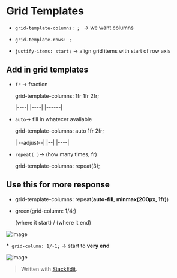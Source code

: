 
# Grid Templates
* ``grid-template-columns: ; `` → we want columns
* ``grid-template-rows: ;``

* ``justify-items: start;``  → align grid items with start of row axis

## Add in grid templates
* ``fr`` → fraction <p>
	grid-template-columns: 1fr 1fr 2fr; <p>
	|----| |----| |------|
	
* ``auto``→ fill in whatecer avaliable <p>
	grid-template-columns: auto 1fr 2fr; <p>
	| --adjust--| |--| |----|

* ``repeat( )``→ (how many times, fr) <p>
grid-template-columns: repeat(3);
	
## Use this for more response
* grid-template-columns: repeat(**auto-fill**, **minmax(200px, 1fr)**)  

* green{grid-column: 1/4;} <p>
	(where it start) / (where it end)
	<p>
![image](https://user-images.githubusercontent.com/68550874/130927830-2859bd7f-f5dd-4fe7-82f1-28fe949e1335.png)

*`` grid-column: 1/-1;`` → start to **very end**
		
![image](https://user-images.githubusercontent.com/68550874/130942528-92279ea7-850e-4ee3-a5d1-3898512ae5e6.png)


> Written with [StackEdit](https://stackedit.io/).
<!--stackedit_data:
eyJoaXN0b3J5IjpbNDg2MTg4NTMwLC0zOTc0MzMzMzMsLTE2Nz
MwMDc5MTcsNTU0NDM4NjkzLC00NzM1MzI2MTksMTA5NzU2Nzkw
MiwtODU3NDgxMzQwXX0=
-->
